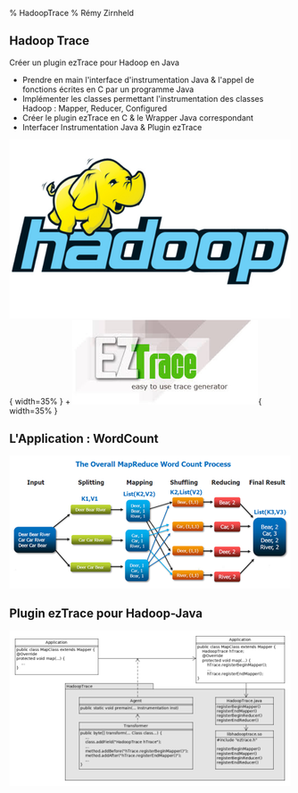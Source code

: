 % HadoopTrace
% Rémy Zirnheld

## Hadoop Trace

Créer un plugin ezTrace pour Hadoop en Java 

* Prendre en main l'interface d'instrumentation Java & l'appel de fonctions écrites en C par un programme Java 
* Implémenter les classes permettant l'instrumentation des classes Hadoop :
  Mapper, Reducer, Configured
* Créer le plugin ezTrace en C & le Wrapper Java correspondant
* Interfacer Instrumentation Java & Plugin ezTrace

![](images/hadoop.jpg){ width=35% }  +  ![](images/ezTrace.jpg){ width=35% }

## L'Application : WordCount
![Application Test - WordCount](images/mapreduce-fonctionnement.png)

## Plugin ezTrace pour Hadoop-Java
![Schéma de fonctionnement Java + ezTrace](images/hadoopTrace.png)

